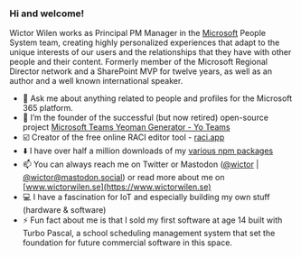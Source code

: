 ### Hi and welcome!

Wictor Wilen works as Principal PM Manager in the  [Microsoft](https://www.microsoft.com) People System team, creating highly personalized experiences that adapt to the unique interests of our users and the relationships that they have with other people and their content. Formerly member of the  Microsoft Regional Director network and a SharePoint MVP for twelve years, as well as an author and a well known international speaker.

- 💬 Ask me about anything related to people and profiles for the Microsoft 365 platform.
- 🔭 I’m the founder of the successful (but now retired) open-source project [Microsoft Teams Yeoman Generator - Yo Teams](https://aka.ms/yoteams)
- ☑️ Creator of the free online RACI editor tool - [raci.app](https://raci.app)
- ⬇️ I have over half a million downloads of my [various npm packages](https://www.npmjs.com/~wictorwilen)
- 📫 You can always reach me on Twitter or Mastodon ([@wictor](https://twitter.com/wictor) | [@wictor@mastodon.social](https://mastodon.social/@wictor)) or read more about me on [www.wictorwilen.se](https://www.wictorwilen.se)
- 💻 I have a fascination for IoT and especially building my own stuff (hardware & software)
- ⚡ Fun fact about me is that I sold my first software at age 14 built with Turbo Pascal, a school scheduling management system that set the foundation for future commercial software in this space.
